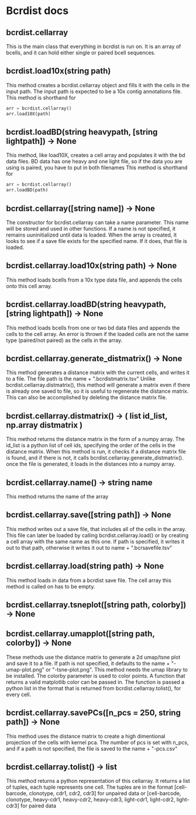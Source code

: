 # Bcrdist docs

## bcrdist.cellarray
This is the main class that everything in bcrdist is run on. It is an array of bcells, and it can hold either single or paired bcell sequences.

## bcrdist.load10x(string path)
This method creates a bcrdist.cellarray object and fills it with the cells in the input path. The input path is expected to be a 10x contig annotations file.
This method is shorthand for
```python
arr = bcrdist.cellarray()
arr.load10X(path)
```

## bcrdist.loadBD(string heavypath, [string lightpath]) -> None
This method, like load10X, creates a cell array and populates it with the bd data files. BD data has one heavy and one light file, so if the data you are using is paired, you have to put in both filenames
This method is shorthand for
```python
arr = bcrdist.cellarray()
arr.loadBD(path)
```

## bcrdist.cellarray([string name]) -> None
The constructor for bcrdist.cellarray can take a name parameter. This name will be stored and used in other functions. If a name is not specified, it remains uuninitialized until data is loaded.
When the array is created, it looks to see if a save file exists for the specified name. If it does, that file is loaded.

## bcrdist.cellarray.load10x(string path) -> None
This method loads bcells from a 10x type data file, and appends the cells onto this cell array.

## bcrdist.cellarray.loadBD(string heavypath, [string lightpath]) -> None
This method loads bcells from one or two bd data files and appends the cells to the cell array. An error is thrown if the loaded cells are not the same type (paired/not paired) as the cells in the array.

## bcrdist.cellarray.generate_distmatrix() -> None
This method generates a distance matrix with the current cells, and writes it to a file. The file path is the name + ".bcrdistmatrix.tsv"
Unlike bcrdist.cellarray.distmatrix(), this method will generate a matrix even if there is already one saved to file, so it is useful to regenerate the distance matrix. This can also be accomplished by deleting the distance matrix file.

## bcrdist.cellarray.distmatrix() -> ( list id_list, np.array distmatrix )
This method returns the distance matrix in the form of a numpy array. The id_list is a python list of cell ids, specifying the order of the cells in the distance matrix.
When this method is run, it checks if a distance matrix file is found, and if there is not, it calls bcrdist.cellarray.generate_distmatrix(). once the file is generated, it loads in the distances into a numpy array.

## bcrdist.cellarray.name() -> string name
This method returns the name of the array

## bcrdist.cellarray.save([string path]) -> None
This method writes out a save file, that includes all of the cells in the array. This file can later be loaded by calling bcrdist.cellarray.load() or by creating a cell array with the same name as this one. If path is specified, it writes it out to that path, otherwise it writes it out to name + ".bcrsavefile.tsv"

## bcrdist.cellarray.load(string path) -> None
This method loads in data from a bcrdist save file. The cell array this method is called on has to be empty.

## bcrdist.cellarray.tsneplot([string path, colorby]) -> None
## bcrdist.cellarray.umapplot([string path, colorby]) -> None
These methods use the distance matrix to generate a 2d umap/tsne plot and save it to a file. If path is not specified, it defaults to the name + "-umap-plot.png"
or "-tsne-plot.png". This method needs the umap library to be installed.
The colorby parameter is used to color points. A function that returns a valid matplotlib color can be passed in. The function is passed a python list
in the format that is returned from bcrdist.cellarray.tolist(), for every cell.

## bcrdist.cellarray.savePCs([n_pcs = 250, string path]) -> None
This method uses the distance matrix to create a high dimentional projection of the cells with kernel pca. The number of pcs is set with n_pcs, and if a path is not specified, the file is saved to the name + "-pcs.csv"

## bcrdist.cellarray.tolist() -> list
This method returns a python representation of this cellarray. It returns a list of tuples, each tuple represents one cell. The tuples are
in the format [cell-barcode, clonotype, cdr1, cdr2, cdr3] for unpaired data or [cell-barcode, clonotype, heavy-cdr1, heavy-cdr2, heavy-cdr3,
light-cdr1, light-cdr2, light-cdr3] for paired data

